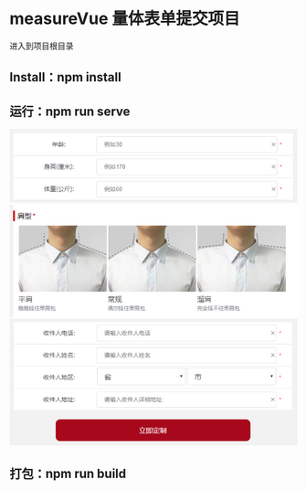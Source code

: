 # measureVue 量体表单提交项目
进入到项目根目录

## Install：npm install

## 运行：npm run serve   


![image](https://github.com/zhaominzm/measureVue/blob/master/readImg/form_1.png)
![image](https://github.com/zhaominzm/measureVue/blob/master/readImg/body.png)
![image](https://github.com/zhaominzm/measureVue/blob/master/readImg/form_2.png)


## 打包：npm run build



